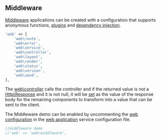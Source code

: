 ## Middleware
[Middleware](https://github.com/mvc5/mvc5/blob/master/src/Middleware.php) applications can be created with a configuration that supports anonymous functions, [plugins](#plugins) and [dependency injection](#dependency-injection).

```php
'web' => [
    'web\route',
    'web\error',
    'web\service',
    'web\controller',
    'web\layout',
    'web\render',
    'web\status',
    'web\version',
    'web\send',
],
```

The [web\controller](https://github.com/mvc5/mvc5/blob/master/src/Web/Controller.php) calls the controller and if the returned value is not a [Http\Response](https://github.com/mvc5/mvc5/blob/master/src/Http/Response.php) and it is not null, it will be [set](https://github.com/mvc5/mvc5/blob/master/src/Response/Dispatch.php#L79) as the value of the response body for the remaining components to transform into a value that can be sent to the client.

The Middleware demo can be enabled by uncommenting the [web configuration](https://github.com/mvc5/mvc5-application/blob/master/config/service.php#L67) in the [web application](#web-application) service configuration file.

```php
//middleware demo
//'web' => 'web\middleware',
```

